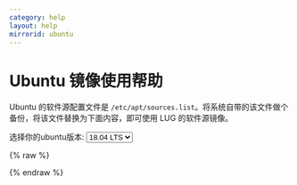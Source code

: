 ```yaml
---
category: help
layout: help
mirrorid: ubuntu
---
```


Ubuntu 镜像使用帮助
===================

Ubuntu 的软件源配置文件是
`/etc/apt/sources.list`。将系统自带的该文件做个备份，将该文件替换为下面内容，即可使用
LUG 的软件源镜像。


<form class="form-inline">
<div class="form-group">
	<label>选择你的ubuntu版本: </label>
	<select class="form-control release-select" data-template="#apt-template" data-target="#apt-content">
	  <option data-release="precise">12.04 LTS</option>
	  <option data-release="trusty">14.04 LTS</option>
	  <option data-release="xenial">16.04 LTS</option>
	  <option data-release="bionic" selected>18.04 LTS</option>
	  <option data-release="vivid">15.04</option>
	  <option data-release="wily">15.10</option>
	  <option data-release="yakkety">16.10</option>
	  <option data-release="zesty">17.04</option>
	  <option data-release="artful">17.10</option>
	</select>
</div>
</form>

{% raw %}
<script id="apt-template" type="x-tmpl-markup">
# 默认注释了源码镜像以提高 apt update 速度，如有需要可自行取消注释
deb http://mirrors.sustc.us/ubuntu/ {{release_name}} main restricted universe multiverse
# deb-src http://mirrors.sustc.us/ubuntu/ {{release_name}} main restricted universe multiverse
deb http://mirrors.sustc.us/ubuntu/ {{release_name}}-updates main restricted universe multiverse
# deb-src http://mirrors.sustc.us/ubuntu/ {{release_name}}-updates main restricted universe multiverse
deb http://mirrors.sustc.us/ubuntu/ {{release_name}}-backports main restricted universe multiverse
# deb-src http://mirrors.sustc.us/ubuntu/ {{release_name}}-backports main restricted universe multiverse
deb http://mirrors.sustc.us/ubuntu/ {{release_name}}-security main restricted universe multiverse
# deb-src http://mirrors.sustc.us/ubuntu/ {{release_name}}-security main restricted universe multiverse

# 预发布软件源，不建议启用
# deb http://mirrors.sustc.us/ubuntu/ {{release_name}}-proposed main restricted universe multiverse
# deb-src http://mirrors.sustc.us/ubuntu/ {{release_name}}-proposed main restricted universe multiverse
</script>
{% endraw %}

<p></p>

<pre>
<code id="apt-content">
</code>
</pre>
